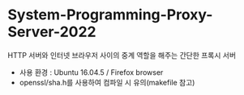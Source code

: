 # System-Programming-Proxy-Server-2022

HTTP 서버와 인터넷 브라우저 사이의 중계 역할을 해주는 간단한 프록시 서버

- 사용 환경 : Ubuntu 16.04.5 / Firefox browser
- openssl/sha.h를 사용하여 컴파일 시 유의(makefile 참고)
